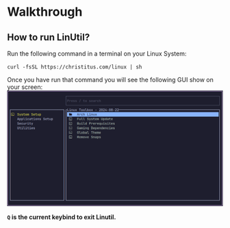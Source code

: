 # Walkthrough

## How to run LinUtil?
Run the following command in a terminal on your Linux System:
```
curl -fsSL https://christitus.com/linux | sh
```
Once you have run that command you will see the following GUI show on your screen:
![Main Page](assets/preview.png)

**`Q` is the current keybind to exit Linutil.**
